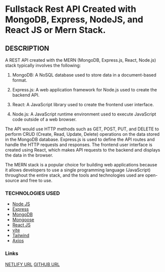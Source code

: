 # Fullstack Rest API Created with MongoDB, Express, NodeJS, and React JS or Mern Stack.

## DESCRIPTION

A REST API created with the MERN (MongoDB, Express.js, React, Node.js) stack typically involves the following:

1. MongoDB: A NoSQL database used to store data in a document-based format.

2. Express.js: A web application framework for Node.js used to create the backend API.

3. React: A JavaScript library used to create the frontend user interface.

4. Node.js: A JavaScript runtime environment used to execute JavaScript code outside of a web browser.

The API would use HTTP methods such as GET, POST, PUT, and DELETE to perform CRUD (Create, Read, Update, Delete) operations on the data stored in the MongoDB database. Express.js is used to define the API routes and handle the HTTP requests and responses. The frontend user interface is created using React, which makes API requests to the backend and displays the data in the browser.

The MERN stack is a popular choice for building web applications because it allows developers to use a single programming language (JavaScript) throughout the entire stack, and the tools and technologies used are open-source and free to use.

### TECHNOLOGIES USED

- [Node JS](https://nodejs.org/en)
- [Express](https://expressjs.com/)
- [MongoDB](https://www.mongodb.com/)
- [Mongoose](https://mongoosejs.com/)
- [React JS](https://react.dev/)
- [vite](https://vitejs.dev/)
- [Tailwind](https://tailwindcss.com/)
- [Axios](https://axios-http.com/docs/intro)

### Links

[NETLIFY URL](https://todo-restapi.netlify.app/)
[GITHUB URL](https://github.com/JohnCarloCanada/TodoFormMongoDBRestAPI)
